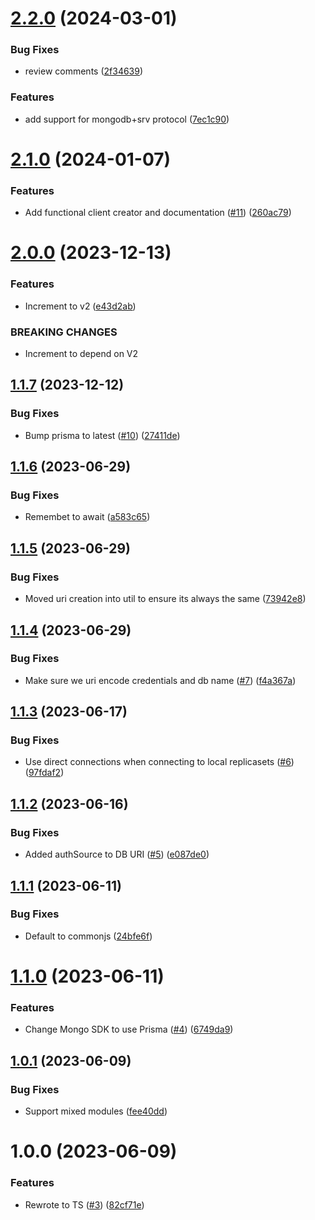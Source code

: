 # [2.2.0](https://github.com/kapetacom/sdk-nodejs-nosql-mongodb/compare/v2.1.0...v2.2.0) (2024-03-01)


### Bug Fixes

* review comments ([2f34639](https://github.com/kapetacom/sdk-nodejs-nosql-mongodb/commit/2f346391e3a95f737fd64bfe32388a028133efc4))


### Features

* add support for mongodb+srv protocol ([7ec1c90](https://github.com/kapetacom/sdk-nodejs-nosql-mongodb/commit/7ec1c90ab2785516d77ec41aea41141ecd526624))

# [2.1.0](https://github.com/kapetacom/sdk-nodejs-nosql-mongodb/compare/v2.0.0...v2.1.0) (2024-01-07)


### Features

* Add functional client creator and documentation ([#11](https://github.com/kapetacom/sdk-nodejs-nosql-mongodb/issues/11)) ([260ac79](https://github.com/kapetacom/sdk-nodejs-nosql-mongodb/commit/260ac79a63f481d524ca944b2966dfd81a92b642))

# [2.0.0](https://github.com/kapetacom/sdk-nodejs-nosql-mongodb/compare/v1.1.7...v2.0.0) (2023-12-13)


### Features

* Increment to v2 ([e43d2ab](https://github.com/kapetacom/sdk-nodejs-nosql-mongodb/commit/e43d2ab8cd64ef4b26fd75b99c4a2d9db2a95a2f))


### BREAKING CHANGES

* Increment to depend on V2

## [1.1.7](https://github.com/kapetacom/sdk-nodejs-nosql-mongodb/compare/v1.1.6...v1.1.7) (2023-12-12)


### Bug Fixes

* Bump prisma to latest ([#10](https://github.com/kapetacom/sdk-nodejs-nosql-mongodb/issues/10)) ([27411de](https://github.com/kapetacom/sdk-nodejs-nosql-mongodb/commit/27411de853cdd389dd08e2d560b88ca62ed002d9))

## [1.1.6](https://github.com/kapetacom/sdk-nodejs-nosql-mongodb/compare/v1.1.5...v1.1.6) (2023-06-29)


### Bug Fixes

* Remembet to await ([a583c65](https://github.com/kapetacom/sdk-nodejs-nosql-mongodb/commit/a583c6537abb5a04a09984df7ffdaa1b579415b4))

## [1.1.5](https://github.com/kapetacom/sdk-nodejs-nosql-mongodb/compare/v1.1.4...v1.1.5) (2023-06-29)


### Bug Fixes

* Moved uri creation into util to ensure its always the same ([73942e8](https://github.com/kapetacom/sdk-nodejs-nosql-mongodb/commit/73942e82ad035c1912801971d85dd04f33d8be0f))

## [1.1.4](https://github.com/kapetacom/sdk-nodejs-nosql-mongodb/compare/v1.1.3...v1.1.4) (2023-06-29)


### Bug Fixes

* Make sure we uri encode credentials and db name ([#7](https://github.com/kapetacom/sdk-nodejs-nosql-mongodb/issues/7)) ([f4a367a](https://github.com/kapetacom/sdk-nodejs-nosql-mongodb/commit/f4a367a45743189672a0260dd81dcd9a2f2abdfa))

## [1.1.3](https://github.com/kapetacom/sdk-nodejs-nosql-mongodb/compare/v1.1.2...v1.1.3) (2023-06-17)


### Bug Fixes

* Use direct connections when connecting to local replicasets ([#6](https://github.com/kapetacom/sdk-nodejs-nosql-mongodb/issues/6)) ([97fdaf2](https://github.com/kapetacom/sdk-nodejs-nosql-mongodb/commit/97fdaf2d641644c53ce03d91b913af73a63fa773))

## [1.1.2](https://github.com/kapetacom/sdk-nodejs-nosql-mongodb/compare/v1.1.1...v1.1.2) (2023-06-16)


### Bug Fixes

* Added authSource to DB URI ([#5](https://github.com/kapetacom/sdk-nodejs-nosql-mongodb/issues/5)) ([e087de0](https://github.com/kapetacom/sdk-nodejs-nosql-mongodb/commit/e087de0b4f3fa265635cb1fc27f5053ad51806e9))

## [1.1.1](https://github.com/kapetacom/sdk-nodejs-nosql-mongodb/compare/v1.1.0...v1.1.1) (2023-06-11)


### Bug Fixes

* Default to commonjs ([24bfe6f](https://github.com/kapetacom/sdk-nodejs-nosql-mongodb/commit/24bfe6f699875da2342b74ffc6a6226ae31f971d))

# [1.1.0](https://github.com/kapetacom/sdk-nodejs-nosql-mongodb/compare/v1.0.1...v1.1.0) (2023-06-11)


### Features

* Change Mongo SDK to use Prisma ([#4](https://github.com/kapetacom/sdk-nodejs-nosql-mongodb/issues/4)) ([6749da9](https://github.com/kapetacom/sdk-nodejs-nosql-mongodb/commit/6749da933cd5c8a67eb5f2884ccac32f6114b846))

## [1.0.1](https://github.com/kapetacom/sdk-nodejs-nosql-mongodb/compare/v1.0.0...v1.0.1) (2023-06-09)


### Bug Fixes

* Support mixed modules ([fee40dd](https://github.com/kapetacom/sdk-nodejs-nosql-mongodb/commit/fee40dd3dfa15029cfb49bfa3619bea1b18597c5))

# 1.0.0 (2023-06-09)


### Features

* Rewrote to TS ([#3](https://github.com/kapetacom/sdk-nodejs-nosql-mongodb/issues/3)) ([82cf71e](https://github.com/kapetacom/sdk-nodejs-nosql-mongodb/commit/82cf71ea1b9ef56a8ce856fae842d7ef10a5ddbd))
